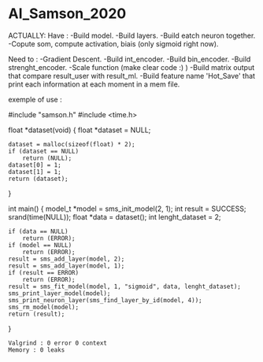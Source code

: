 # AI_Samson_2020


ACTUALLY:
Have :
-Build model.
-Build layers.
-Build eatch neuron together.
-Copute som, compute activation, biais (only sigmoid right now).

Need to :
-Gradient Descent.
-Build int_encoder.
-Build bin_encoder.
-Build strenght_encoder.
-Scale function (make clear code :)  )
-Build matrix output that compare result_user with result_ml.
-Build feature name 'Hot_Save' that print each information at each moment in
a mem file.


exemple of use :

#include "samson.h"
#include <time.h>

float *dataset(void)
{
    float *dataset = NULL;

    dataset = malloc(sizeof(float) * 2);
    if (dataset == NULL)
        return (NULL);
    dataset[0] = 1;
    dataset[1] = 1;
    return (dataset);
}

int main()
{
    model_t *model = sms_init_model(2, 1);
    int result = SUCCESS;
    srand(time(NULL));
    float *data = dataset();
    int lenght_dataset = 2;

    if (data == NULL)
        return (ERROR);
    if (model == NULL)
        return (ERROR);
    result = sms_add_layer(model, 2);
    result = sms_add_layer(model, 1);
    if (result == ERROR)
        return (ERROR);
    result = sms_fit_model(model, 1, "sigmoid", data, lenght_dataset);
    sms_print_layer_model(model);
    sms_print_neuron_layer(sms_find_layer_by_id(model, 4));
    sms_rm_model(model);
    return (result);
}

    Valgrind : 0 error 0 context
    Memory : 0 leaks